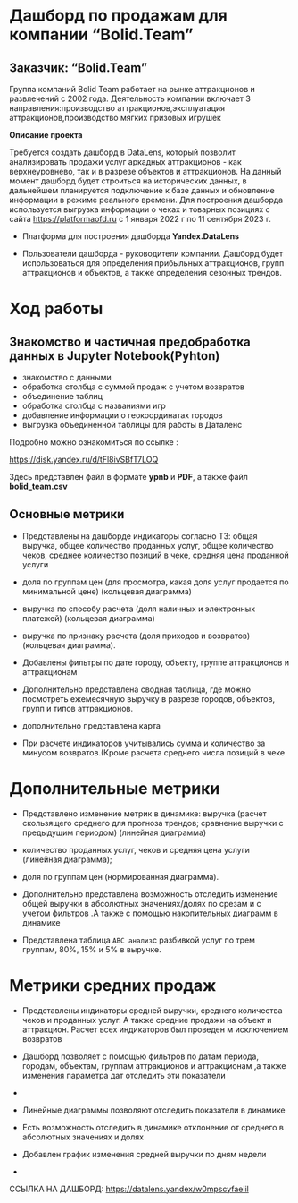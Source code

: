 # Дашборд по продажам для компании “Bolid.Team”
## Заказчик: “Bolid.Team”

  Группа компаний Bolid Team работает на рынке аттракционов и развлечений с 2002 года. Деятельность компании включает 3 направления:производство аттракционов,эксплуатация аттракционов,производство мягких призовых игрушек

**Описание проекта**

Требуется создать дашборд в DataLens, который позволит анализировать продажи услуг аркадных аттракционов - как верхнеуровнево, так и в разрезе объектов и аттракционов.
На данный момент дашборд будет строиться на исторических данных, в дальнейшем планируется подключение к базе данных и обновление информации в режиме реального времени.
Для построения дашборда используется выгрузка информации о чеках и товарных позициях с сайта https://platformaofd.ru c 1 января 2022 г по 11 сентября  2023 г.
 - Платформа для построения дашборда **Yandex.DataLens**

- Пользователи дашборда - руководители компании. Дашборд будет использоваться для определения прибыльных аттракционов, групп аттракционов и объектов, а также определения сезонных трендов.

# Ход работы

## Знакомство и частичная предобработка данных в Jupyter Notebook(Pyhton)

* знакомство с данными
* обработка столбца с суммой продаж с учетом возвратов
* объединение таблиц
* обработка столбца с названиями игр
* добавление информации о геокоординатах городов
* выгрузка объединенной таблицы для работы в Даталенс

Подробно можно ознакомиться по ссылке :

<https://disk.yandex.ru/d/tFl8ivSBfT7LOQ>

[ ](https://disk.yandex.ru/d/tFl8ivSBfT7LOQ) Здесь представлен файл в формате **ypnb** и **PDF**, а также файл **bolid_team.csv**
## Основные метрики

* Представлены на дашборде индикаторы согласно ТЗ: общая выручка, общее количество проданных услуг, общее количество чеков, среднее количество позиций в чеке, средняя цена проданной услуги

* доля по группам цен (для просмотра, какая доля услуг продается по минимальной цене) (кольцевая диаграмма)

* выручка по способу расчета (доля наличных и электронных платежей) (кольцевая диаграмма)

* выручка по признаку расчета (доля приходов и возвратов) (кольцевая диаграмма).

* Добавлены фильтры по дате городу, объекту, группе аттракционов и аттракционам
* Дополнительно представлена сводная таблица, где можно посмотреть ежемесячную выручку в разрезе городов, объектов, групп и типов аттракционов.

* дополнительно представлена карта

* При расчете индикаторов учитывались сумма и количество за минусом возвратов.(Кроме расчета среднего числа позиций в чеке

# Дополнительные метрики

* Представлено изменение метрик в динамике: выручка (расчет скользящего среднего для прогноза трендов; сравнение выручки с предыдущим периодом) (линейная диаграмма)

* количество проданных услуг, чеков и средняя цена услуги (линейная диаграмма);

* доля по группам цен (нормированная диаграмма).

* Дополнительно представлена возможность отследить изменение общей выручки в абсолютных значениях/долях по срезам и с учетом фильтров .А также с помощью накопительных диаграмм в динамике

* Представлена таблица `ABC анализ`с разбивкой услуг по трем группам, 80%, 15% и 5% в выручке.

# Метрики средних продаж

* Представлены индикаторы средней выручки, среднего количества чеков и проданных услуг. А также средние продажи на объект и аттракцион. Расчет всех индикаторов был проведен м исключением возвратов

* Дашборд позволяет с помощью фильтров по датам периода, городам, объектам, группам аттракционов и аттракционам ,а также изменения параметра дат  отследить эти показатели
* 

* Линейные диаграммы позволяют отследить показатели в динамике

* Есть возможность отследить в динамике  отклонение от среднего в абсолютных значениях и долях

* Добавлен график изменения средней выручки по дням недели
* 
ССЫЛКА НА ДАШБОРД:    <https://datalens.yandex/w0mpscyfaeiil> 
